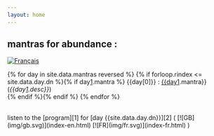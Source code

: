 ```yaml
---
layout: home
---
```

## mantras for abundance :

[![Français](img/fr.png)](mantras-fr.html)


{% for day in site.data.mantras reversed %}
 {% if forloop.rindex <= site.data.day.dn %}{% if day[1].mantra %}
 {{day[0]}} : <a href="https://duckduckgo.com/?q=!g+{{day[1].qexp}}" title="{{day[1].fr}}">{{day[1].mantra}}</a> (<i>{{day[1].desc}}</i>)<br>
 {% endif %}{% endif %}
{% endfor %}


<br>
listen to the [program][1] for [day {{site.data.day.dn}}][2]
( [![GB](img/gb.svg)](index-en.html) [![FR](img/fr.svg)](index-fr.html) )

[1]: 21-days-abundance-program/
[2]: index.html
